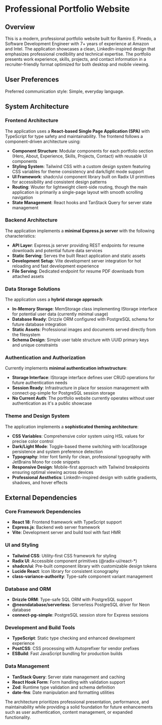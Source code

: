 # Professional Portfolio Website

## Overview

This is a modern, professional portfolio website built for Ramiro E. Pinedo, a Software Development Engineer with 7+ years of experience at Amazon and Intel. The application showcases a clean, LinkedIn-inspired design that emphasizes professional credibility and technical expertise. The portfolio presents work experience, skills, projects, and contact information in a recruiter-friendly format optimized for both desktop and mobile viewing.

## User Preferences

Preferred communication style: Simple, everyday language.

## System Architecture

### Frontend Architecture
The application uses a **React-based Single Page Application (SPA)** with TypeScript for type safety and maintainability. The frontend follows a component-driven architecture using:

- **Component Structure**: Modular components for each portfolio section (Hero, About, Experience, Skills, Projects, Contact) with reusable UI components
- **Styling System**: Tailwind CSS with a custom design system featuring CSS variables for theme consistency and dark/light mode support
- **UI Framework**: shadcn/ui component library built on Radix UI primitives for accessibility and consistent design patterns
- **Routing**: Wouter for lightweight client-side routing, though the main application is primarily a single-page layout with smooth scrolling navigation
- **State Management**: React hooks and TanStack Query for server state management

### Backend Architecture
The application implements a **minimal Express.js server** with the following characteristics:

- **API Layer**: Express.js server providing REST endpoints for resume downloads and potential future data services
- **Static Serving**: Serves the built React application and static assets
- **Development Setup**: Vite development server integration for hot reloading and fast development experience
- **File Serving**: Dedicated endpoint for resume PDF downloads from attached assets

### Data Storage Solutions
The application uses a **hybrid storage approach**:

- **In-Memory Storage**: MemStorage class implementing IStorage interface for potential user data (currently minimal usage)
- **Database Ready**: Drizzle ORM configured with PostgreSQL schema for future database integration
- **Static Assets**: Professional images and documents served directly from the filesystem
- **Schema Design**: Simple user table structure with UUID primary keys and unique constraints

### Authentication and Authorization
Currently implements **minimal authentication infrastructure**:

- **Storage Interface**: IStorage interface defines user CRUD operations for future authentication needs
- **Session Ready**: Infrastructure in place for session management with connect-pg-simple for PostgreSQL session storage
- **No Current Auth**: The portfolio website currently operates without user authentication as it's a public showcase

### Theme and Design System
The application implements a **sophisticated theming architecture**:

- **CSS Variables**: Comprehensive color system using HSL values for precise color control
- **Dark/Light Mode**: Toggle-based theme switching with localStorage persistence and system preference detection
- **Typography**: Inter font family for clean, professional typography with JetBrains Mono for code snippets
- **Responsive Design**: Mobile-first approach with Tailwind breakpoints ensuring optimal viewing across devices
- **Professional Aesthetics**: LinkedIn-inspired design with subtle gradients, shadows, and hover effects

## External Dependencies

### Core Framework Dependencies
- **React 18**: Frontend framework with TypeScript support
- **Express.js**: Backend web server framework
- **Vite**: Development server and build tool with fast HMR

### UI and Styling
- **Tailwind CSS**: Utility-first CSS framework for styling
- **Radix UI**: Accessible component primitives (@radix-ui/react-*)
- **shadcn/ui**: Pre-built component library with customizable design tokens
- **Lucide React**: Icon library for consistent iconography
- **class-variance-authority**: Type-safe component variant management

### Database and ORM
- **Drizzle ORM**: Type-safe SQL ORM with PostgreSQL support
- **@neondatabase/serverless**: Serverless PostgreSQL driver for Neon database
- **connect-pg-simple**: PostgreSQL session store for Express sessions

### Development and Build Tools
- **TypeScript**: Static type checking and enhanced development experience
- **PostCSS**: CSS processing with Autoprefixer for vendor prefixes
- **ESBuild**: Fast JavaScript bundling for production builds

### Data Management
- **TanStack Query**: Server state management and caching
- **React Hook Form**: Form handling with validation support
- **Zod**: Runtime type validation and schema definition
- **date-fns**: Date manipulation and formatting utilities

The architecture prioritizes professional presentation, performance, and maintainability while providing a solid foundation for future enhancements such as user authentication, content management, or expanded functionality.